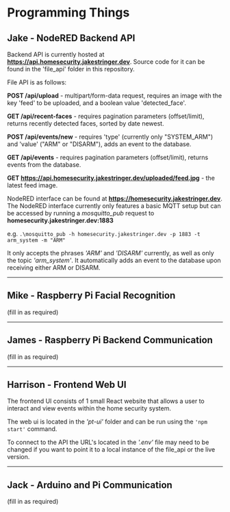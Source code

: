 # Programming Things #

## Jake - NodeRED Backend API ##
Backend API is currently hosted at **https://api.homesecurity.jakestringer.dev**. Source code for it can be found in the 'file_api' folder in this repository.

File API is as follows:

**POST /api/upload** - multipart/form-data request, requires an image with the key 'feed' to be uploaded, and a boolean value 'detected_face'.

**GET /api/recent-faces** - requires pagination parameters (offset/limit), returns recently detected faces, sorted by date newest.

**POST /api/events/new** - requires 'type' (currently only "SYSTEM_ARM") and 'value' ("ARM" or "DISARM"), adds an event to the database.

**GET /api/events** - requires pagination parameters (offset/limit), returns events from the database.

**GET https://api.homesecurity.jakestringer.dev/uploaded/feed.jpg** - the latest feed image.


NodeRED interface can be found at **https://homesecurity.jakestringer.dev**.
The NodeRED interface currently only features a basic MQTT setup but can be accessed by running a *mosquitto_pub* request to **homesecurity.jakestringer.dev:1883**

e.g. `.\mosquitto_pub -h homesecurity.jakestringer.dev -p 1883 -t arm_system -m "ARM"`

It only accepts the phrases *'ARM'* and *'DISARM'* currently, as well as only the topic *'arm_system'*. It automatically adds an event to the database upon receiving either ARM or DISARM.

---

## Mike - Raspberry Pi Facial Recognition ##
(fill in as required)

---

## James - Raspberry Pi Backend Communication ##
(fill in as required)

---

## Harrison - Frontend Web UI ##
The frontend UI consists of 1 small React website that allows a user to interact and view events within the home security system.

The web ui is located in the *'pt-ui'* folder and can be run using the `'npm start'` command.

To connect to the API the URL's located in the *'.env'* file may need to be changed if you want to point it to a local instance of the file_api or the live version.

---

## Jack - Arduino and Pi Communication ##
(fill in as required)